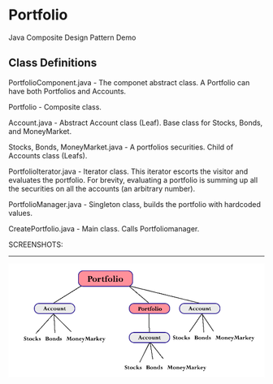 Portfolio
=========

Java Composite Design Pattern Demo

Class Definitions
-------------------

PortfolioComponent.java - The componet abstract class. A Portfolio can have both Portfolios and Accounts.

Portfolio - Composite class.

Account.java - Abstract Account class (Leaf). Base class for Stocks, Bonds, and MoneyMarket.

Stocks, Bonds, MoneyMarket.java - A portfolios securities. Child of Accounts class (Leafs).

PortfolioIterator.java - Iterator class. This iterator escorts the visitor and evaluates the portfolio. For brevity, evaluating a portfolio is summing up all the securities on all the accounts (an arbitrary number).

PortfolioManager.java - Singleton class, builds the portfolio with hardcoded values.

CreatePortfolio.java - Main class. Calls Portfoliomanager. 

SCREENSHOTS:
____________

![Alt text](screen1.png "Screenshot 1")
